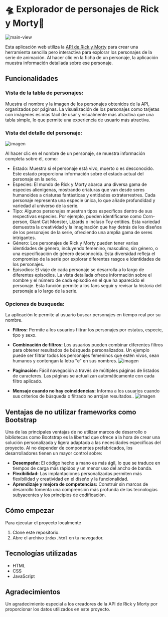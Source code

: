 
# 🛸 Explorador de personajes de Rick y Morty🔎
![main-view](https://github.com/devcale/rick-morty-app/assets/65783607/14053678-23e5-419a-88b1-b68cac3e89c0)

 
Esta aplicación web utiliza la [API de Rick y Morty](https://rickandmortyapi.com/documentation) para crear una herramienta sencilla pero interactiva para explorar los personajes de la serie de animación. Al hacer clic en la ficha de un personaje, la aplicación muestra información detallada sobre ese personaje. 

## Funcionalidades

### Vista de la tabla de personajes: 
Muestra el nombre y la imagen de los personajes obtenidos de la API, organizados por páginas. La visualización de los personajes como tarjetas con imágenes es más fácil de usar y visualmente más atractiva que una tabla simple, lo que permite una experiencia de usuario más atractiva.

### Vista del detalle del personaje:

![imagen](https://github.com/devcale/rick-morty-app/assets/65783607/344311f2-f4e3-4978-8fab-bf38fb55f29a)

Al hacer clic en el nombre de un personaje, se muestra información completa sobre él, como:

- Estado: Muestra si el personaje está vivo, muerto o es desconocido. Este estado proporciona información sobre el estado actual del personaje en la serie.
- Especies: El mundo de Rick y Morty abarca una diversa gama de especies alienígenas, mostrando criaturas que van desde seres humanoides a criaturas fantásticas y entidades extraterrestres. Cada personaje representa una especie única, lo que añade profundidad y variedad al universo de la serie.
- Tipo: Algunos personajes muestran tipos específicos dentro de sus respectivas especies. Por ejemplo, pueden identificarse como Corn-person, Giant Cat Monster, Lizards o incluso Toy entities. Esta variedad demuestra la creatividad y la imaginación que hay detrás de los diseños de los personajes de la serie, ofreciendo una amplia gama de seres intrigantes.
- Género: Los personajes de Rick y Morty pueden tener varias identidades de género, incluyendo femenino, masculino, sin género, o una especificación de género desconocida. Esta diversidad refleja el compromiso de la serie por explorar diferentes rasgos e identidades de los personajes.
- Episodios: El viaje de cada personaje se desarrolla a lo largo de diferentes episodios. La vista detallada ofrece información sobre el nombre y el número de cada episodio en el que ha aparecido el personaje. Esta función permite a los fans seguir y revisar la historia del personaje a lo largo de la serie.



### Opciones de busqueda:
La aplicación le permite al usuario buscar personajes en tiempo real por su nombre.
-   **Filtros:** Permite a los usuarios filtrar los personajes por estatus, especie, tipo y sexo.
-   **Combinación de filtros:** Los usuarios pueden combinar diferentes filtros para obtener resultados de búsqueda personalizados. Un ejemplo puede ser filtrar todos los personajes femeninos que estén vivos, sean humanos y contengan la letra "e" en sus nombres.
![imagen](https://github.com/devcale/rick-morty-app/assets/65783607/7d5bcf94-2090-42d8-92d9-8d5d702eb845)


-   **Paginación:** Fácil navegación a través de múltiples páginas de listados de caracteres. Las páginas se actualizan automáticamente con cada filtro aplicado.
-   **Mensaje cuando no hay coincidencias:** Informa a los usuarios cuando sus criterios de búsqueda o filtrado no arrojan resultados..
![imagen](https://github.com/devcale/rick-morty-app/assets/65783607/7f5289ef-c604-4224-bbd1-c0fe6020b540)



## Ventajas de no utilizar frameworks como Bootstrap

Una de las principales ventajas de no utilizar marcos de desarrollo o bibliotecas como Bootstrap es la libertad que ofrece a la hora de crear una solución personalizada y ligera adaptada a las necesidades específicas del proyecto. Al no depender de componentes prefabricados, los desarrolladores tienen un mayor control sobre:

-   **Desempeño:** El código hecho a mano es más ágil, lo que se traduce en tiempos de carga más rápidos y un menor uso del ancho de banda.
-   **Flexibilidad:** Las implantaciones personalizadas permiten más flexibilidad y creatividad en el diseño y la funcionalidad.
-   **Aprendizaje y mejora de competencias:** Construir sin marcos de desarrollo fomenta una comprensión más profunda de las tecnologías subyacentes y los principios de codificación.

## Cómo empezar

Para ejecutar el proyecto localmente

1.  Clone este repositorio.
2.  Abre el archivo `index.html` en tu navegador.

## Tecnologías utilizadas

- HTML
- CSS
- JavaScript

## Agradecimientos

Un agradecimiento especial a los creadores de la API de Rick y Morty por proporcionar los datos utilizados en este proyecto.
